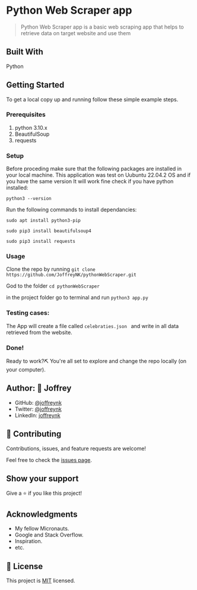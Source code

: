# Python Web Scraper app


>  Python Web Scraper app is a basic web scraping app that helps to retrieve data on target website and use them

## Built With

Python

## Getting Started

To get a local copy up and running follow these simple example steps.

### Prerequisites

1. python 3.10.x
2. BeautifulSoup
3. requests

### Setup

Before proceding make sure that the following packages are installed in your local machine.
This application was test on Uubuntu 22.04.2 OS and if you have the same version It will work fine
check if you have python installed:

```python3 --version```

Run the following commands to install dependancies:

```sudo apt install python3-pip```

```sudo pip3 install beautifulsoup4```

```sudo pip3 install requests```

### Usage

Clone the repo by running ```git clone https://github.com/JoffreyNK/pythonWebScraper.git```

God to the folder ```cd pythonWebScraper```

in the project folder go to terminal and run ```python3 app.py```

### Testing cases:

The App will create a file called ```celebraties.json ``` and write in all data retrieved from the website.

### Done!

Ready to work?⛏️ You're all set to explore and change the repo locally (on your computer).

## Author: 👤 **Joffrey**

- GitHub: [@joffreynk](https://github.com/joffreynk)
- Twitter: [@joffreynk](https://twitter.com/joffreynk)
- LinkedIn: [joffreynk](https://linkedin.com/in/joffreynk)

## 🤝 Contributing

Contributions, issues, and feature requests are welcome!

Feel free to check the [issues page](../../issues/).

## Show your support

Give a ⭐️ if you like this project!

## Acknowledgments

- My fellow Micronauts.
- Google and Stack Overflow.
- Inspiration.
- etc.

## 📝 License

This project is [MIT](./MIT.md) licensed.
